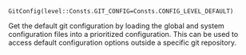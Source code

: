 ```
GitConfig(level::Consts.GIT_CONFIG=Consts.CONFIG_LEVEL_DEFAULT)
```

Get the default git configuration by loading the global and system configuration files into a prioritized configuration. This can be used to access default configuration options outside a specific git repository.
